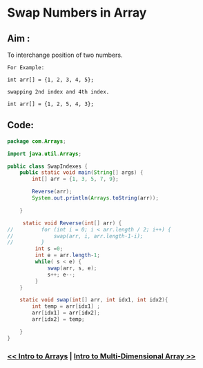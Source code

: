 
# Swap Numbers in Array

## Aim :

To interchange position of two numbers.


```
For Example:

int arr[] = {1, 2, 3, 4, 5};

swapping 2nd index and 4th index.

int arr[] = {1, 2, 5, 4, 3};
```
## Code:

```Java
package com.Arrays;

import java.util.Arrays;

public class SwapIndexes {
    public static void main(String[] args) {
        int[] arr = {1, 3, 5, 7, 9};

        Reverse(arr);
        System.out.println(Arrays.toString(arr));

    }

     static void Reverse(int[] arr) {
//         for (int i = 0; i < arr.length / 2; i++) {
//             swap(arr, i, arr.length-1-i);
//         }
         int s =0;
         int e = arr.length-1;
         while( s < e) {
             swap(arr, s, e);
             s++; e--;
         }
    }

    static void swap(int[] arr, int idx1, int idx2){
        int temp = arr[idx1] ;
        arr[idx1] = arr[idx2];
        arr[idx2] = temp;

    }
}
```
### [<< Intro to Arrays](./Array.md) | [Intro to Multi-Dimensional Array >>](./MultiDimensional.md)